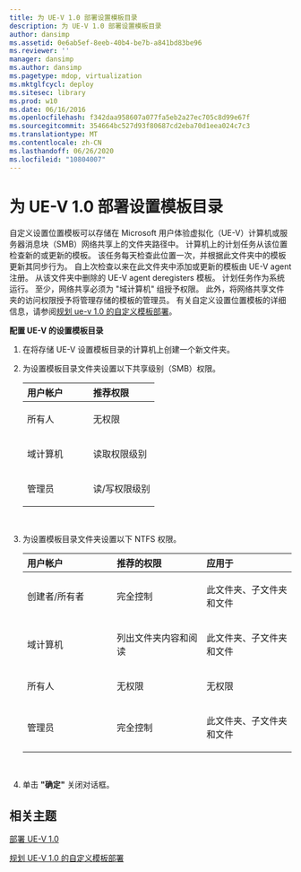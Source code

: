 ```yaml
---
title: 为 UE-V 1.0 部署设置模板目录
description: 为 UE-V 1.0 部署设置模板目录
author: dansimp
ms.assetid: 0e6ab5ef-8eeb-40b4-be7b-a841bd83be96
ms.reviewer: ''
manager: dansimp
ms.author: dansimp
ms.pagetype: mdop, virtualization
ms.mktglfcycl: deploy
ms.sitesec: library
ms.prod: w10
ms.date: 06/16/2016
ms.openlocfilehash: f342daa958607a077fa5eb2a27ec705c8d99e67f
ms.sourcegitcommit: 354664bc527d93f80687cd2eba70d1eea024c7c3
ms.translationtype: MT
ms.contentlocale: zh-CN
ms.lasthandoff: 06/26/2020
ms.locfileid: "10804007"
---
```

# 为 UE-V 1.0 部署设置模板目录


自定义设置位置模板可以存储在 Microsoft 用户体验虚拟化（UE-V）计算机或服务器消息块（SMB）网络共享上的文件夹路径中。 计算机上的计划任务从该位置检查新的或更新的模板。 该任务每天检查此位置一次，并根据此文件夹中的模板更新其同步行为。 自上次检查以来在此文件夹中添加或更新的模板由 UE-V agent 注册。 从该文件夹中删除的 UE-V agent deregisters 模板。 计划任务作为系统运行。 至少，网络共享必须为 "域计算机" 组授予权限。 此外，将网络共享文件夹的访问权限授予将管理存储的模板的管理员。 有关自定义设置位置模板的详细信息，请参阅[规划 ue-v 1.0 的自定义模板部署](planning-for-custom-template-deployment-for-ue-v-10.md)。

**配置 UE-V 的设置模板目录**

1.  在将存储 UE-V 设置模板目录的计算机上创建一个新文件夹。

2.  为设置模板目录文件夹设置以下共享级别（SMB）权限。

    <table>
    <colgroup>
    <col width="50%" />
    <col width="50%" />
    </colgroup>
    <thead>
    <tr class="header">
    <th align="left"><strong>用户帐户</strong></th>
    <th align="left"><strong>推荐权限</strong></th>
    </tr>
    </thead>
    <tbody>
    <tr class="odd">
    <td align="left"><p>所有人</p></td>
    <td align="left"><p>无权限</p></td>
    </tr>
    <tr class="even">
    <td align="left"><p>域计算机</p></td>
    <td align="left"><p>读取权限级别</p></td>
    </tr>
    <tr class="odd">
    <td align="left"><p>管理员</p></td>
    <td align="left"><p>读/写权限级别</p></td>
    </tr>
    </tbody>
    </table>

     

3.  为设置模板目录文件夹设置以下 NTFS 权限。

    <table>
    <colgroup>
    <col width="33%" />
    <col width="33%" />
    <col width="33%" />
    </colgroup>
    <thead>
    <tr class="header">
    <th align="left">用户帐户</th>
    <th align="left">推荐的权限</th>
    <th align="left">应用于</th>
    </tr>
    </thead>
    <tbody>
    <tr class="odd">
    <td align="left"><p>创建者/所有者</p></td>
    <td align="left"><p>完全控制</p></td>
    <td align="left"><p>此文件夹、子文件夹和文件</p></td>
    </tr>
    <tr class="even">
    <td align="left"><p>域计算机</p></td>
    <td align="left"><p>列出文件夹内容和阅读</p></td>
    <td align="left"><p>此文件夹、子文件夹和文件</p></td>
    </tr>
    <tr class="odd">
    <td align="left"><p>所有人</p></td>
    <td align="left"><p>无权限</p></td>
    <td align="left"><p>无权限</p></td>
    </tr>
    <tr class="even">
    <td align="left"><p>管理员</p></td>
    <td align="left"><p>完全控制</p></td>
    <td align="left"><p>此文件夹、子文件夹和文件</p></td>
    </tr>
    </tbody>
    </table>

     

4.  单击 **"确定"** 关闭对话框。

## 相关主题


[部署 UE-V 1.0](deploying-ue-v-10.md)

[规划 UE-V 1.0 的自定义模板部署](planning-for-custom-template-deployment-for-ue-v-10.md)

 

 






